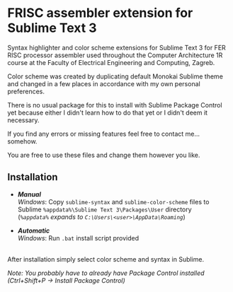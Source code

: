 # FRISC assembler extension for Sublime Text 3

Syntax highlighter and color scheme extensions for Sublime Text 3 for FER RISC processor assembler used throughout the Computer Architecture 1R course at the Faculty of Electrical Engineering and Computing, Zagreb.

Color scheme was created by duplicating default Monokai Sublime theme and changed in a few places in accordance with my own personal preferences.

There is no usual package for this to install with Sublime Package Control yet because either I didn't learn how to do that yet or I didn't deem it necessary.

If you find any errors or missing features feel free to contact me... somehow.

You are free to use these files and change them however you like.

## Installation
- **_Manual_** <br/>
  _Windows_:  Copy `sublime-syntax` and `sublime-color-scheme` files to Sublime `%appdata%\Sublime Text 3\Packages\User` directory<br/>
  (_`%appdata%` expands to `C:\Users\<user>\AppData\Roaming`_)
  
- **_Automatic_**<br/>
  _Windows_:  Run `.bat` install script provided
  
<br/>
After installation simply select color scheme and syntax in Sublime.

_Note: You probably have to already have Package Control installed (Ctrl+Shift+P -> Install Package Control)_
